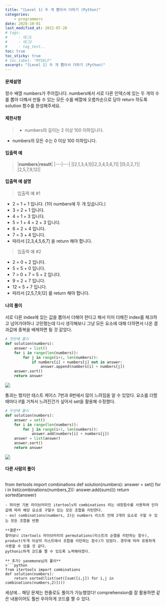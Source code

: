 ```yaml
---
title: "[Level 1] 두 개 뽑아서 더하기 (Python)"
categories: 
    - programmers
date: 2020-10-01
last_modified_at: 2022-07-28
# tags:
#     - 태그1
#     - 태그2
#     - tag_test..
toc: true
toc_sticky: true
# toc_label: "MYSELF"
excerpt: "[Level 1] 두 개 뽑아서 더하기 (Python)"
---
```

#### **문제설명**
정수 배열 numbers가 주어집니다. numbers에서 서로 다른 인덱스에 있는 두 개의 수를 뽑아 더해서 만들 수 있는 모든 수를 배열에 오름차순으로 담아 return 하도록 solution 함수를 완성해주세요.

#### **제한사항**
> - numbers의 길이는 2 이상 100 이하입니다.
- numbers의 모든 수는 0 이상 100 이하입니다.

#### **입출력 예**
> |**numbers**|**result**|
|---|---|
|[2,1,3,4,1]|[2,3,4,5,6,7]|
|[5,0,2,7]|[2,5,7,9,12]|

#### **입출력 예 설명**

> 입출력 예 #1
- 2 = 1 + 1 입니다. (1이 numbers에 두 개 있습니다.)
- 3 = 2 + 1 입니다.
- 4 = 1 + 3 입니다.
- 5 = 1 + 4 = 2 + 3 입니다.
- 6 = 2 + 4 입니다.
- 7 = 3 + 4 입니다.
- 따라서 [2,3,4,5,6,7] 을 return 해야 합니다.

> 입출력 예 #2
- 2 = 0 + 2 입니다.
- 5 = 5 + 0 입니다.
- 7 = 0 + 7 = 5 + 2 입니다.
- 9 = 2 + 7 입니다.
- 12 = 5 + 7 입니다.
- 따라서 [2,5,7,9,12] 를 return 해야 합니다.

#### **나의 풀이**
서로 다른 index에 있는 값을 뽑아서 더해야 한다고 해서 이미 더해진 index를 체크하고 넘어가야하나 고민했는데 다시 생각해보니 그냥 모든 요소에 대해 더하면서 나온 결과값에 중복을 배제하면 될 것 같았다.

```python
# 첫번째 풀이
def solution(numbers):
    answer = list()
    for i in range(len(numbers)):
        for j in range(i+1, len(numbers)):
            if numbers[i] + numbers[j] not in answer:
                answer.append(numbers[i] + numbers[j])
    answer.sort()
    return answer
```
![](https://images.velog.io/images/ckr3453/post/a7e294f9-2921-47ad-bfe7-30acfc273641/image.png)

통과는 했지만 테스트 케이스 7번과 8번에서 많이 느려짐을 알 수 있었다. 요소를 더할때마다 if를 거쳐서 느려진건가 싶어서 set을 활용해 수정했다.
```python
# 두번째 풀이
def solution(numbers):
    answer = set()
    for i in range(len(numbers)):
        for j in range(i+1, len(numbers)):
            answer.add(numbers[i] + numbers[j])
    answer = list(answer)
    answer.sort()
    return answer
```
![](https://images.velog.io/images/ckr3453/post/ce570b23-f75e-426b-a077-0afb46b3cd27/image.png)

#### **다른 사람의 풀이**
> ```python
from itertools import combinations
def solution(numbers):
    answer = set()
    for i in list(combinations(numbers,2)):
        answer.add(sum(i))
    return sorted(answer)
```
- 파이썬 기본 라이브러리인 itertools의 combinations 라는 내장함수를 사용하여 인자값에 따라 해당 요소로 구할수 있는 모든 조합을 리턴한다.
- ex) combinations(numbers, 2)는 numbers 리스트 안에 2개의 요소로 구할 수 있는 모든 조합을 반환 

**결론**
찾아보니 itertools 라이브러리의 permutations(리스트의 순열을 리턴하는 함수), product(두개 이상의 리스트에서 조합을 리턴하는 함수)가 있었다. 경우에 따라 유용하게 사용할 수 있을 것 같다.
pythonic하게 코드를 짤 수 있도록 노력해야겠다.

** 추가) yanemone님의 풀이**
>```python
from itertools import combinations
def solution(numbers):
    return sorted(list(set([sum([i,j]) for i,j in combinations(numbers,2)])))
```

세상에... 해당 문제는 한줄로도 풀이가 가능했었다! comprehension를 잘 활용하면 같은 내용이어도 훨씬 우아하게 코드를 짤 수 있다.